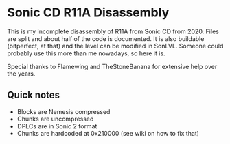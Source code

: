 # Sonic CD R11A Disassembly

This is my incomplete disassembly of R11A from Sonic CD from 2020. Files are split and about half of the code is documented. It is also buildable (bitperfect, at that) and the level can be modified in SonLVL. Someone could probably use this more than me nowadays, so here it is.

Special thanks to Flamewing and TheStoneBanana for extensive help over the years.

## Quick notes
* Blocks are Nemesis compressed
* Chunks are uncompressed
* DPLCs are in Sonic 2 format
* Chunks are hardcoded at 0x210000 (see wiki on how to fix that)
